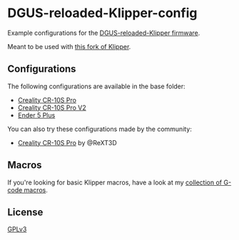 # DGUS-reloaded-Klipper-config

Example configurations for the [DGUS-reloaded-Klipper firmware](https://github.com/Desuuuu/DGUS-reloaded-Klipper).

Meant to be used with [this fork of Klipper](https://github.com/Desuuuu/klipper).

## Configurations
The following configurations are available in the base folder:

* [Creality CR-10S Pro](/base/creality-cr10spro.cfg)
* [Creality CR-10S Pro V2](/base/creality-cr10sprov2.cfg)
* [Ender 5 Plus](/base/creality-ender5plus.cfg)

You can also try these configurations made by the community:

* [Creality CR-10S Pro](/contrib/creality-cr10spro-rext3d.cfg) by @ReXT3D

## Macros
If you're looking for basic Klipper macros, have a look at my [collection of G-code macros](https://github.com/Desuuuu/klipper-macros).

## License
[GPLv3](http://www.gnu.org/licenses/gpl-3.0.html)
